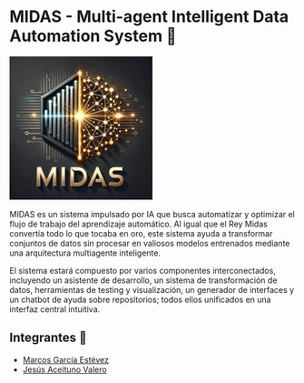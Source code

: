# MIDAS - Multi-agent Intelligent Data Automation System 🤖

<img src="https://github.com/warc0s/MIDAS/blob/main/Extra/logo1.png" alt="Logo" width="50%">

MIDAS es un sistema impulsado por IA que busca automatizar y optimizar el flujo de trabajo del aprendizaje automático. Al igual que el Rey Midas convertía todo lo que tocaba en oro, este sistema ayuda a transformar conjuntos de datos sin procesar en valiosos modelos entrenados mediante una arquitectura multiagente inteligente.

El sistema estará compuesto por varios componentes interconectados, incluyendo un asistente de desarrollo, un sistema de transformación de datos, herramientas de testing y visualización, un generador de interfaces y un chatbot de ayuda sobre repositorios; todos ellos unificados en una interfaz central intuitiva.

## Integrantes 👥

- [Marcos García Estévez](https://warcos.dev)
- [Jesús Aceituno Valero](https://github.com/jesusact)
